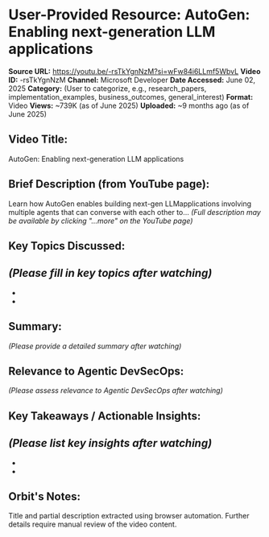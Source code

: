 # User-Provided Resource: AutoGen: Enabling next-generation LLM applications

**Source URL:** https://youtu.be/-rsTkYgnNzM?si=wFw84i6LLmf5WbvL
**Video ID:** -rsTkYgnNzM
**Channel:** Microsoft Developer
**Date Accessed:** June 02, 2025
**Category:** (User to categorize, e.g., research_papers, implementation_examples, business_outcomes, general_interest)
**Format:** Video
**Views:** ~739K (as of June 2025)
**Uploaded:** ~9 months ago (as of June 2025)

## Video Title:
AutoGen: Enabling next-generation LLM applications

## Brief Description (from YouTube page):
Learn how AutoGen enables building next-gen LLMapplications involving multiple agents that can converse with each other to...
*(Full description may be available by clicking "...more" on the YouTube page)*

## Key Topics Discussed:
*(Please fill in key topics after watching)*
-   
-   
-   

## Summary:
*(Please provide a detailed summary after watching)*

## Relevance to Agentic DevSecOps:
*(Please assess relevance to Agentic DevSecOps after watching)*

## Key Takeaways / Actionable Insights:
*(Please list key insights after watching)*
-   
-   
-   

## Orbit's Notes:
Title and partial description extracted using browser automation. Further details require manual review of the video content.
